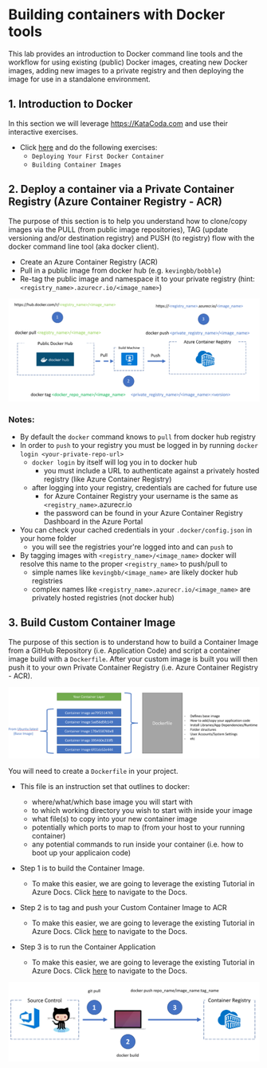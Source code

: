 # Building containers with Docker tools

This lab provides an introduction to Docker command line tools and the workflow for using existing (public) Docker images, creating new Docker images, adding new images to a private registry and then deploying the image for use in a standalone environment.


## 1. Introduction to Docker

In this section we will leverage https://KataCoda.com and use their interactive exercises.

- Click [here](https://katacoda.com/courses/docker) and do the following exercises:
    - ``Deploying Your First Docker Container``
    - ``Building Container Images``

## 2. Deploy a container via a Private Container Registry (Azure Container Registry - ACR)

The purpose of this section is to help you understand how to clone/copy images via the PULL (from public image repositories), TAG (update versioning and/or destination registry) and PUSH (to registry) flow with the docker command line tool (aka docker client).

- Create an Azure Container Registry (ACR)
- Pull in a public image from docker hub (e.g. ```kevingbb/bobble```)
- Re-tag the public image and namespace it to your private registry (hint: ```<registry_name>.azurecr.io/<image_name>```)

![pull/tag/push](images/docker_push_to_registry.png)

### Notes:

- By default the ```docker``` command knows to ```pull``` from docker hub registry
- In order to ```push``` to your registry you must be logged in by running ```docker login <your-private-repo-url>```
    - ```docker login``` by itself will log you in to docker hub
        - you must include a URL to authenticate against a privately hosted registry (like Azure Container Registry)
    - after logging into your registry, credentials are cached for future use
        - for Azure Container Registry your username is the same as ```<registry_name>```.azurecr.io
        - the password can be found in your Azure Container Registry Dashboard in the Azure Portal
- You can check your cached credentials in your ```.docker/config.json``` in your home folder
    - you will see the registries your're logged into and can ```push``` to
- By tagging images with ```<registry_name>/<image_name>``` docker will resolve this name to the proper ```<registry_name>``` to push/pull to
    - simple names like ```kevingbb/<image_name>``` are likely docker hub registries
    - complex names like ```<registry_name>.azurecr.io/<image_name>``` are privately hosted registries (not docker hub)

## 3. Build Custom Container Image

The purpose of this section is to understand how to build a Container Image from a GitHub Repository (i.e. Application Code) and script a container image build with a ```Dockerfile```. After your custom image is built you will then push it to your own Private Container Registry (i.e. Azure Container Registry - ACR).

![Docker file diagram](images/docker_file_layers.png)

 You will need to create a ```Dockerfile``` in your project.
 - This file is an instruction set that outlines to docker:
    - where/what/which base image you will start with
    - to which working directory you wish to start with inside your image
    - what file(s) to copy into your new container image
    - potentially which ports to map to (from your host to your running container) 
    - any potential commands to run inside your container (i.e. how to boot up your applicaion code)

- Step 1 is to build the Container Image. 
    - To make this easier, we are going to leverage the existing Tutorial in Azure Docs. Click [here](https://docs.microsoft.com/en-us/azure/aks/tutorial-kubernetes-prepare-app) to navigate to the Docs.
- Step 2 is to tag and push your Custom Container Image to ACR
    - To make this easier, we are going to leverage the existing Tutorial in Azure Docs. Click [here](https://docs.microsoft.com/en-us/azure/aks/tutorial-kubernetes-prepare-acr) to navigate to the Docs.
- Step 3 is to run the Container Application
    - To make this easier, we are going to leverage the existing Tutorial in Azure Docs. Click [here](https://docs.microsoft.com/en-us/azure/aks/tutorial-kubernetes-deploy-application) to navigate to the Docs.


![Git Pull Docker build/push workflow](images/docker_build_push_workflow.png)
